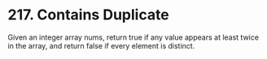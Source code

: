 # 217. Contains Duplicate

Given an integer array nums, return true if any value appears at least twice in the array, and return false if every element is distinct.

